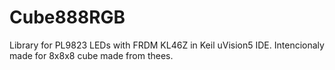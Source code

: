 # Cube888RGB
Library for PL9823 LEDs with FRDM KL46Z in Keil uVision5 IDE.
Intencionaly made for 8x8x8 cube made from thees.
